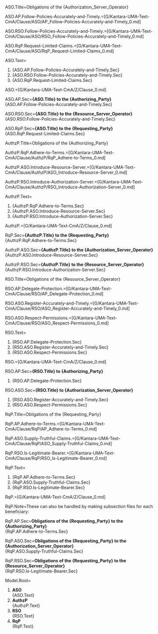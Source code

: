 ASO.Title=Obligations of the {Authorization_Server_Operator}

ASO.AP.Follow-Policies-Accurately-and-Timely.=[G/Kantara-UMA-Text-CmA/Clause/ASO/AP_Follow-Policies-Accurately-and-Timely_0.md]

ASO.RSO.Follow-Policies-Accurately-and-Timely.=[G/Kantara-UMA-Text-CmA/Clause/ASO/RSO_Follow-Policies-Accurately-and-Timely_0.md]

ASO.RqP.Request-Limited-Claims.=[G/Kantara-UMA-Text-CmA/Clause/ASO/RqP_Request-Limited-Claims_0.md]

ASO.Text=<ol><li>{ASO.AP.Follow-Policies-Accurately-and-Timely.Sec}<li>{ASO.RSO.Follow-Policies-Accurately-and-Timely.Sec}<li>{ASO.RqP.Request-Limited-Claims.Sec}</ol>

ASO.=[G/Kantara-UMA-Text-CmA/Z/Clause_0.md]

ASO.AP.Sec=<b>{ASO.Title} to the {Authorizing_Party}</b><br>{ASO.AP.Follow-Policies-Accurately-and-Timely.Sec}

ASO.RSO.Sec=<b>{ASO.Title} to the {Resource_Server_Operator}</b><br>{ASO.RSO.Follow-Policies-Accurately-and-Timely.Sec}

ASO.RpP.Sec=<b>{ASO.Title} to the {Requesting_Party}</b><br>{ASO.RqP.Request-Limited-Claims.Sec}  




AuthzP.Title=Obligations of the {Authorizing_Party}

AuthzP.RqP.Adhere-to-Terms.=[G/Kantara-UMA-Text-CmA/Clause/AuthzP/RqP_Adhere-to-Terms_0.md]

AuthzP.ASO.Introduce-Resource-Server.=[G/Kantara-UMA-Text-CmA/Clause/AuthzP/ASO_Introduce-Resource-Server_0.md]

AuthzP.RSO.Introduce-Authorization-Server.=[G/Kantara-UMA-Text-CmA/Clause/AuthzP/RSO_Introduce-Authorization-Server_0.md]

AuthzP.Text=<ol><li>{AuthzP.RqP.Adhere-to-Terms.Sec}<li>{AuthzP.ASO.Introduce-Resource-Server.Sec}<li>{AuthzP.RSO.Introduce-Authorization-Server.Sec}</ol>

AuthzP.=[G/Kantara-UMA-Text-CmA/Z/Clause_0.md]
  
RqP.Sec=<b>{AuthzP.Title} to the {Requesting_Party}</b><br>{AuthzP.RqP.Adhere-to-Terms.Sec}

AuthzP.ASO.Sec=<b>{AuthzP.Title} to the {Authorization_Server_Operator}</b><br>{AuthzP.ASO.Introduce-Resource-Server.Sec}

AuthzP.RSO.Sec=<b>{AuthzP.Title} to the {Resource_Server_Operator}</b><br>{AuthzP.RSO.Introduce-Authorization-Server.Sec}  



RSO.Title=Obligations of the {Resource_Server_Operator}

RSO.AP.Delegate-Protection.=[G/Kantara-UMA-Text-CmA/Clause/RSO/AP_Delegate-Protection_0.md]

RSO.ASO.Register-Accurately-and-Timely.=[G/Kantara-UMA-Text-CmA/Clause/RSO/ASO_Register-Accurately-and-Timely_0.md]

RSO.ASO.Respect-Permissions.=[G/Kantara-UMA-Text-CmA/Clause/RSO/ASO_Respect-Permissions_0.md]

RSO.Text=<ol><li>{RSO.AP.Delegate-Protection.Sec}<li>{RSO.ASO.Register-Accurately-and-Timely.Sec}<li>{RSO.ASO.Respect-Permissions.Sec}</ol>

RSO.=[G/Kantara-UMA-Text-CmA/Z/Clause_0.md]

RSO.AP.Sec=<b>{RSO.Title} to {Authorizing_Party}</b><ol><li>{RSO.AP.Delegate-Protection.Sec}</ol>

RSO.ASO.Sec=<b>{RSO.Title} to {Authorization_Server_Operator}</b><ol><li>{RSO.ASO.Register-Accurately-and-Timely.Sec}<li>{RSO.ASO.Respect-Permissions.Sec}</ol>  




RqP.Title=Obligations of the {Requesting_Party}

RqP.AP.Adhere-to-Terms.=[G/Kantara-UMA-Text-CmA/Clause/RqP/AP_Adhere-to-Terms_0.md]

RqP.ASO.Supply-Truthful-Claims.=[G/Kantara-UMA-Text-CmA/Clause/RqP/ASO_Supply-Truthful-Claims_0.md]

RqP.RSO.Is-Legitimate-Bearer.=[G/Kantara-UMA-Text-CmA/Clause/RqP/RSO_Is-Legitimate-Bearer_0.md]

RqP.Text=<ol><li>{RqP.AP.Adhere-to-Terms.Sec}<li>{RqP.ASO.Supply-Truthful-Claims.Sec}<li>{RqP.RSO.Is-Legitimate-Bearer.Sec}</ol>

RqP.=[G/Kantara-UMA-Text-CmA/Z/Clause_0.md]

RqP.Note=These can also be handled by making subsection files for each beneficiary:

RqP.AP.Sec=<b>Obligations of the {Requesting_Party} to the {Authorizing_Party}</b><br>{RqP.AP.Adhere-to-Terms.Sec}

RqP.ASO.Sec=<b>Obligations of the {Requesting_Party} to the {Authorization_Server_Operator}</b><br>{RqP.ASO.Supply-Truthful-Claims.Sec}

RqP.RSO.Sec=<b>Obligations of the {Requesting_Party} to the {Resource_Server_Operator}</b><br>{RqP.RSO.Is-Legitimate-Bearer.Sec}

Model.Root=<ol><li><b>ASO</b><br>{ASO.Text}<li><b>AuthzP</b><br>{AuthzP.Text}<li><b>RSO</b><br>{RSO.Text}<li><b>RqP</b><br>{RqP.Text}</ol>
